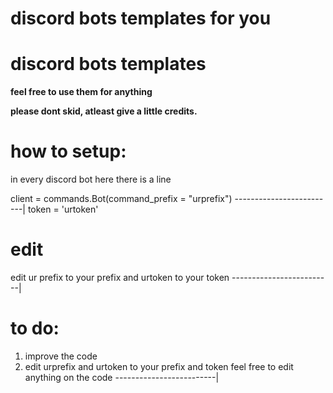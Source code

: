 # discord bots templates for you

# discord bots templates

**feel free to use them for anything**

**please dont skid, atleast give a little credits.**



# how to setup:

in every discord bot here there is a line

client = commands.Bot(command_prefix = "urprefix")
-------------------------|
token = 'urtoken'


# edit


edit ur prefix to your prefix and urtoken to your token
-------------------------| 

# to do:

1. improve the code  
2. edit urprefix and urtoken to your prefix and token
feel free to edit anything on the code
-------------------------|


